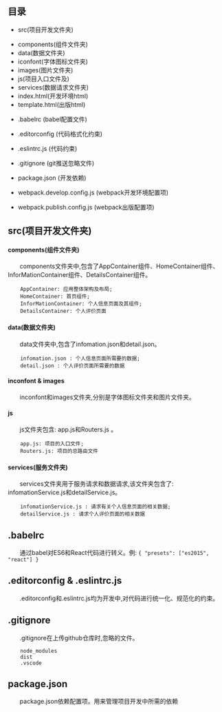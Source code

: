 ## 目录

+ src(项目开发文件夹)
 - components(组件文件夹)
 - data(数据文件夹)
 - iconfont(字体图标文件夹)
 - images(图片文件夹)
 - js(项目入口文件及)
 - services(数据请求文件夹)
 - index.html(开发环境html)
 - template.html(出版html)
 
+ .babelrc (babel配置文件)

+ .editorconfig (代码格式化约束)

+ .eslintrc.js (代码约束)

+ .gitignore (git推送忽略文件)

+ package.json (开发依赖)

+ webpack.develop.config.js (webpack开发环境配置项)

+ webpack.publish.config.js (webpack出版配置项)


## src(项目开发文件夹)

#### components(组件文件夹)

&#160; &#160; &#160; &#160;components文件夹中,包含了AppContainer组件、HomeContainer组件、InforMationContainer组件、DetailsContainer组件。

        AppContainer: 应用整体架构及布局;
        HomeContainer: 首页组件;
        InforMationContainer: 个人信息页面及其组件;
        DetailsContainer: 个人评价页面

#### data(数据文件夹)

&#160; &#160; &#160; &#160;data文件夹中,包含了infomation.json和detail.json。

        infomation.json : 个人信息页面所需要的数据;
        detail.json : 个人评价页面所需要的数据

#### inconfont & images

&#160; &#160; &#160; &#160;inconfont和images文件夹,分别是字体图标文件夹和图片文件夹。

#### js

&#160; &#160; &#160; &#160;js文件夹包含: app.js和Routers.js 。
        
        app.js: 项目的入口文件;
        Routers.js: 项目的总路由文件

#### services(服务文件夹)

&#160; &#160; &#160; &#160;services文件夹用于服务请求和数据请求,该文件夹包含了: infomationService.js和detailService.js。
        
        infomationService.js : 请求有关个人信息页面的相关数据;
        detailService.js : 请求个人评价页面的相关数据

## .babelrc

&#160; &#160; &#160; &#160;通过babel对ES6和React代码进行转义。例:
`
{
  "presets": ["es2015", "react"]
}
`
## .editorconfig & .eslintrc.js

&#160; &#160; &#160; &#160;.editorconfig和.eslintrc.js均为开发中,对代码进行统一化、规范化的约束。

## .gitignore

&#160; &#160; &#160; &#160;.gitignore在上传github仓库时,忽略的文件。

        node_modules
        dist
        .vscode

## package.json

&#160; &#160; &#160; &#160;package.json依赖配置项。用来管理项目开发中所需的依赖
